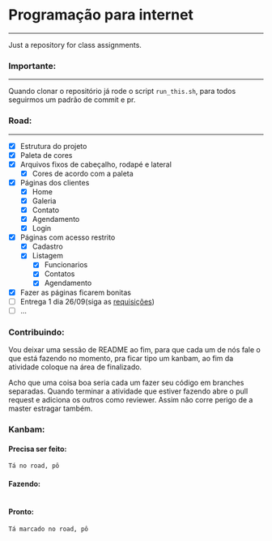 # Programação para internet
---
Just a repository for class assignments.

### Importante:
---
Quando clonar o repositório já rode o script ```run_this.sh```, para todos seguirmos um padrão de commit e pr.


### Road:
---

- [X] Estrutura do projeto
- [X] Paleta de cores
- [X] Arquivos fixos de cabeçalho, rodapé e lateral
    - [X] Cores de acordo com a paleta
- [X] Páginas dos clientes
    - [X] Home
    - [X] Galeria
    - [X] Contato
    - [X] Agendamento
    - [X] Login
- [X] Páginas com acesso restrito
    - [X] Cadastro
    - [X] Listagem
        - [X] Funcionarios
        - [X] Contatos
        - [X] Agendamento
- [X] Fazer as páginas ficarem bonitas
- [ ] Entrega 1 dia 26/09(siga as [requisições](https://github.com/jabolina/ppi/blob/master/documentation/assignment.pdf))
- [ ] ...

### Contribuindo:

Vou deixar uma sessão de README ao fim, para que cada um de nós fale o que está
fazendo no momento, pra ficar tipo um kanbam, ao fim da atividade coloque
na área de finalizado.

Acho que uma coisa boa seria cada um fazer seu código em branches separadas. Quando terminar 
a atividade que estiver fazendo abre o pull request e adiciona os outros como reviewer.
Assim não corre perigo de a master estragar também.

### Kanbam:

#### Precisa ser feito:

```
Tá no road, pô

```

#### Fazendo:

```

```

#### Pronto:

```
Tá marcado no road, pô

```
